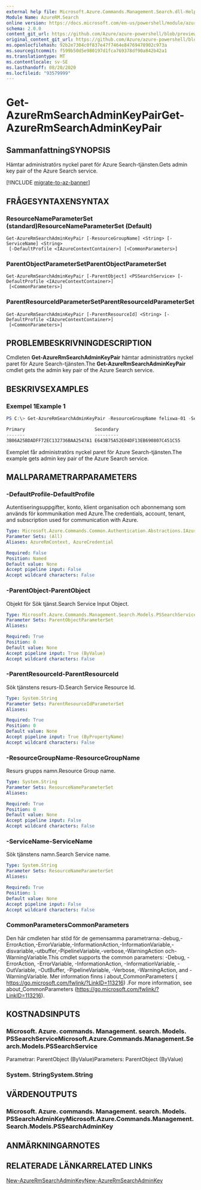 ```yaml
---
external help file: Microsoft.Azure.Commands.Management.Search.dll-Help.xml
Module Name: AzureRM.Search
online version: https://docs.microsoft.com/en-us/powershell/module/azurerm.search/get-azurermsearchadminkeypair
schema: 2.0.0
content_git_url: https://github.com/Azure/azure-powershell/blob/preview/src/ResourceManager/Search/Commands.Management.Search/help/Get-AzureRmSearchAdminKeyPair.md
original_content_git_url: https://github.com/Azure/azure-powershell/blob/preview/src/ResourceManager/Search/Commands.Management.Search/help/Get-AzureRmSearchAdminKeyPair.md
ms.openlocfilehash: 92b2e7304c0f837e47f7464e84769478902c973a
ms.sourcegitcommit: f599b50d5e980197d1fca769378df90a842b42a1
ms.translationtype: MT
ms.contentlocale: sv-SE
ms.lasthandoff: 08/20/2020
ms.locfileid: "93579999"
---
```

# <span data-ttu-id="aa7f9-101">Get-AzureRmSearchAdminKeyPair</span><span class="sxs-lookup"><span data-stu-id="aa7f9-101">Get-AzureRmSearchAdminKeyPair</span></span>

## <span data-ttu-id="aa7f9-102">Sammanfattning</span><span class="sxs-lookup"><span data-stu-id="aa7f9-102">SYNOPSIS</span></span>
<span data-ttu-id="aa7f9-103">Hämtar administratörs nyckel paret för Azure Search-tjänsten.</span><span class="sxs-lookup"><span data-stu-id="aa7f9-103">Gets admin key pair of the Azure Search service.</span></span>

[!INCLUDE [migrate-to-az-banner](../../includes/migrate-to-az-banner.md)]

## <span data-ttu-id="aa7f9-104">FRÅGESYNTAXEN</span><span class="sxs-lookup"><span data-stu-id="aa7f9-104">SYNTAX</span></span>

### <span data-ttu-id="aa7f9-105">ResourceNameParameterSet (standard)</span><span class="sxs-lookup"><span data-stu-id="aa7f9-105">ResourceNameParameterSet (Default)</span></span>
```
Get-AzureRmSearchAdminKeyPair [-ResourceGroupName] <String> [-ServiceName] <String>
 [-DefaultProfile <IAzureContextContainer>] [<CommonParameters>]
```

### <span data-ttu-id="aa7f9-106">ParentObjectParameterSet</span><span class="sxs-lookup"><span data-stu-id="aa7f9-106">ParentObjectParameterSet</span></span>
```
Get-AzureRmSearchAdminKeyPair [-ParentObject] <PSSearchService> [-DefaultProfile <IAzureContextContainer>]
 [<CommonParameters>]
```

### <span data-ttu-id="aa7f9-107">ParentResourceIdParameterSet</span><span class="sxs-lookup"><span data-stu-id="aa7f9-107">ParentResourceIdParameterSet</span></span>
```
Get-AzureRmSearchAdminKeyPair [-ParentResourceId] <String> [-DefaultProfile <IAzureContextContainer>]
 [<CommonParameters>]
```

## <span data-ttu-id="aa7f9-108">PROBLEMBESKRIVNING</span><span class="sxs-lookup"><span data-stu-id="aa7f9-108">DESCRIPTION</span></span>
<span data-ttu-id="aa7f9-109">Cmdleten **Get-AzureRmSearchAdminKeyPair** hämtar administratörs nyckel paret för Azure Search-tjänsten.</span><span class="sxs-lookup"><span data-stu-id="aa7f9-109">The **Get-AzureRmSearchAdminKeyPair** cmdlet gets the admin key pair of the Azure Search service.</span></span>

## <span data-ttu-id="aa7f9-110">BESKRIVS</span><span class="sxs-lookup"><span data-stu-id="aa7f9-110">EXAMPLES</span></span>

### <span data-ttu-id="aa7f9-111">Exempel 1</span><span class="sxs-lookup"><span data-stu-id="aa7f9-111">Example 1</span></span>
```powershell
PS C:\> Get-AzureRmSearchAdminKeyPair -ResourceGroupName felixwa-01 -ServiceName felixwa-basic-search

Primary                          Secondary                       
-------                          ---------                       
3B06A25BDADFF72EC132736BAA2547A1 E643B75A52E04DF13EB690807C451C55
```

<span data-ttu-id="aa7f9-112">Exemplet får administratörs nyckel paret för Azure Search-tjänsten.</span><span class="sxs-lookup"><span data-stu-id="aa7f9-112">The example gets admin key pair of the Azure Search service.</span></span>

## <span data-ttu-id="aa7f9-113">MALLPARAMETRAR</span><span class="sxs-lookup"><span data-stu-id="aa7f9-113">PARAMETERS</span></span>

### <span data-ttu-id="aa7f9-114">-DefaultProfile</span><span class="sxs-lookup"><span data-stu-id="aa7f9-114">-DefaultProfile</span></span>
<span data-ttu-id="aa7f9-115">Autentiseringsuppgifter, konto, klient organisation och abonnemang som används för kommunikation med Azure.</span><span class="sxs-lookup"><span data-stu-id="aa7f9-115">The credentials, account, tenant, and subscription used for communication with Azure.</span></span>

```yaml
Type: Microsoft.Azure.Commands.Common.Authentication.Abstractions.IAzureContextContainer
Parameter Sets: (All)
Aliases: AzureRmContext, AzureCredential

Required: False
Position: Named
Default value: None
Accept pipeline input: False
Accept wildcard characters: False
```

### <span data-ttu-id="aa7f9-116">-ParentObject</span><span class="sxs-lookup"><span data-stu-id="aa7f9-116">-ParentObject</span></span>
<span data-ttu-id="aa7f9-117">Objekt för Sök tjänst.</span><span class="sxs-lookup"><span data-stu-id="aa7f9-117">Search Service Input Object.</span></span>

```yaml
Type: Microsoft.Azure.Commands.Management.Search.Models.PSSearchService
Parameter Sets: ParentObjectParameterSet
Aliases:

Required: True
Position: 0
Default value: None
Accept pipeline input: True (ByValue)
Accept wildcard characters: False
```

### <span data-ttu-id="aa7f9-118">-ParentResourceId</span><span class="sxs-lookup"><span data-stu-id="aa7f9-118">-ParentResourceId</span></span>
<span data-ttu-id="aa7f9-119">Sök tjänstens resurs-ID.</span><span class="sxs-lookup"><span data-stu-id="aa7f9-119">Search Service Resource Id.</span></span>

```yaml
Type: System.String
Parameter Sets: ParentResourceIdParameterSet
Aliases:

Required: True
Position: 0
Default value: None
Accept pipeline input: True (ByPropertyName)
Accept wildcard characters: False
```

### <span data-ttu-id="aa7f9-120">-ResourceGroupName</span><span class="sxs-lookup"><span data-stu-id="aa7f9-120">-ResourceGroupName</span></span>
<span data-ttu-id="aa7f9-121">Resurs grupps namn.</span><span class="sxs-lookup"><span data-stu-id="aa7f9-121">Resource Group name.</span></span>

```yaml
Type: System.String
Parameter Sets: ResourceNameParameterSet
Aliases:

Required: True
Position: 0
Default value: None
Accept pipeline input: False
Accept wildcard characters: False
```

### <span data-ttu-id="aa7f9-122">-ServiceName</span><span class="sxs-lookup"><span data-stu-id="aa7f9-122">-ServiceName</span></span>
<span data-ttu-id="aa7f9-123">Sök tjänstens namn.</span><span class="sxs-lookup"><span data-stu-id="aa7f9-123">Search Service name.</span></span>

```yaml
Type: System.String
Parameter Sets: ResourceNameParameterSet
Aliases:

Required: True
Position: 1
Default value: None
Accept pipeline input: False
Accept wildcard characters: False
```

### <span data-ttu-id="aa7f9-124">CommonParameters</span><span class="sxs-lookup"><span data-stu-id="aa7f9-124">CommonParameters</span></span>
<span data-ttu-id="aa7f9-125">Den här cmdleten har stöd för de gemensamma parametrarna:-debug,-ErrorAction,-ErrorVariable,-InformationAction,-InformationVariable,-disvariable,-utbuffer,-PipelineVariable,-verbose,-WarningAction och-WarningVariable.</span><span class="sxs-lookup"><span data-stu-id="aa7f9-125">This cmdlet supports the common parameters: -Debug, -ErrorAction, -ErrorVariable, -InformationAction, -InformationVariable, -OutVariable, -OutBuffer, -PipelineVariable, -Verbose, -WarningAction, and -WarningVariable.</span></span> <span data-ttu-id="aa7f9-126">Mer information finns i about_CommonParameters ( https://go.microsoft.com/fwlink/?LinkID=113216) .</span><span class="sxs-lookup"><span data-stu-id="aa7f9-126">For more information, see about_CommonParameters (https://go.microsoft.com/fwlink/?LinkID=113216).</span></span>

## <span data-ttu-id="aa7f9-127">KOSTNADS</span><span class="sxs-lookup"><span data-stu-id="aa7f9-127">INPUTS</span></span>

### <span data-ttu-id="aa7f9-128">Microsoft. Azure. commands. Management. search. Models. PSSearchService</span><span class="sxs-lookup"><span data-stu-id="aa7f9-128">Microsoft.Azure.Commands.Management.Search.Models.PSSearchService</span></span>
<span data-ttu-id="aa7f9-129">Parametrar: ParentObject (ByValue)</span><span class="sxs-lookup"><span data-stu-id="aa7f9-129">Parameters: ParentObject (ByValue)</span></span>

### <span data-ttu-id="aa7f9-130">System. String</span><span class="sxs-lookup"><span data-stu-id="aa7f9-130">System.String</span></span>

## <span data-ttu-id="aa7f9-131">VÄRDEN</span><span class="sxs-lookup"><span data-stu-id="aa7f9-131">OUTPUTS</span></span>

### <span data-ttu-id="aa7f9-132">Microsoft. Azure. commands. Management. search. Models. PSSearchAdminKey</span><span class="sxs-lookup"><span data-stu-id="aa7f9-132">Microsoft.Azure.Commands.Management.Search.Models.PSSearchAdminKey</span></span>

## <span data-ttu-id="aa7f9-133">ANMÄRKNINGAR</span><span class="sxs-lookup"><span data-stu-id="aa7f9-133">NOTES</span></span>

## <span data-ttu-id="aa7f9-134">RELATERADE LÄNKAR</span><span class="sxs-lookup"><span data-stu-id="aa7f9-134">RELATED LINKS</span></span>

[<span data-ttu-id="aa7f9-135">New-AzureRmSearchAdminKey</span><span class="sxs-lookup"><span data-stu-id="aa7f9-135">New-AzureRmSearchAdminKey</span></span>](./New-AzureRmSearchAdminKey.md)
